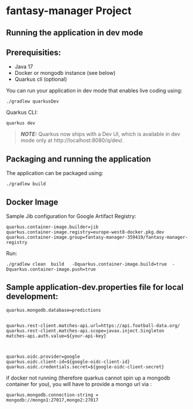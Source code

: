 # fantasy-manager Project

## Running the application in dev mode

## Prerequisities:

- Java 17
- Docker or mongodb instance (see below)
- Quarkus cli (optional)


You can run your application in dev mode that enables live coding using:
```shell script
./gradlew quarkusDev
```

Quarkus CLI:

```shell script
quarkus dev
```


> **_NOTE:_**  Quarkus now ships with a Dev UI, which is available in dev mode only at http://localhost:8080/q/dev/.

## Packaging and running the application

The application can be packaged using:
```shell script
./gradlew build
```

## Docker Image

Sample Jib configuration for Google Artifact Registry:

```shell script
quarkus.container-image.builder=jib
quarkus.container-image.registry=europe-west8-docker.pkg.dev
quarkus.container-image.group=fantasy-manager-359419/fantasy-manager-registry
```
Run:
```shell script
./gradlew clean  build   -Dquarkus.container-image.build=true  -Dquarkus.container-image.push=true
```

## Sample application-dev.properties file for local development:

```shell script
quarkus.mongodb.database=predictions


quarkus.rest-client.matches-api.url=https://api.football-data.org/
quarkus.rest-client.matches-api.scope=javax.inject.Singleton
matches-api.auth.value=${your-api-key}



quarkus.oidc.provider=google
quarkus.oidc.client-id=${google-oidc-client-id}
quarkus.oidc.credentials.secret=${google-oidc-client-secret}
```

if docker not running (therefore quarkus cannot spin up a mongodb container for you), you will have to provide a mongo url via :



```shell script
quarkus.mongodb.connection-string = mongodb://mongo1:27017,mongo2:27017
```



